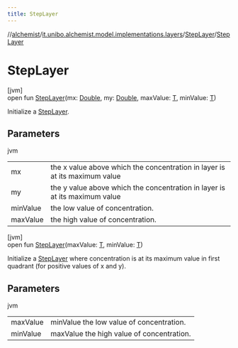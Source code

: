 ```yaml
---
title: StepLayer
---
```

//[alchemist](../../../index.html)/[it.unibo.alchemist.model.implementations.layers](../index.html)/[StepLayer](index.html)/[StepLayer](-step-layer.html)



# StepLayer



[jvm]\
open fun [StepLayer](-step-layer.html)(mx: [Double](https://kotlinlang.org/api/latest/jvm/stdlib/kotlin/-double/index.html), my: [Double](https://kotlinlang.org/api/latest/jvm/stdlib/kotlin/-double/index.html), maxValue: [T](index.html), minValue: [T](index.html))



Initialize a [StepLayer](index.html).



## Parameters


jvm

| | |
|---|---|
| mx | the x value above which the concentration in layer is at its maximum value |
| my | the y value above which the concentration in layer is at its maximum value |
| minValue | the low value of concentration. |
| maxValue | the high value of concentration. |





[jvm]\
open fun [StepLayer](-step-layer.html)(maxValue: [T](index.html), minValue: [T](index.html))



Initialize a [StepLayer](index.html) where concentration is at its maximum value in first quadrant (for positive values of x and y).



## Parameters


jvm

| | |
|---|---|
| maxValue | minValue the low value of concentration. |
| minValue | maxValue the high value of concentration. |




